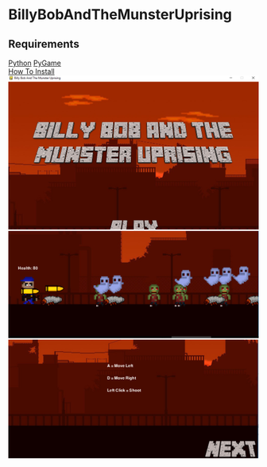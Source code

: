 # BillyBobAndTheMunsterUprising

<h2>Requirements</h2>
<a href="https://www.python.org/downloads/">Python</a>
<a href="https://www.lfd.uci.edu/~gohlke/pythonlibs/#pygame">PyGame</a><br>
<a href="https://www.youtube.com/watch?v=_GikMdhAhv0&t=58s">How To Install</a><br>


<img src="https://github.com/mariela6870/BillyBobAndThe-MunsterUprising/blob/master/startscreen.png">
<img src="https://github.com/mariela6870/BillyBobAndThe-MunsterUprising/blob/master/monsters.png">
<img src="https://github.com/mariela6870/BillyBobAndThe-MunsterUprising/blob/master/control.png">
<p>
  
  
</p>
